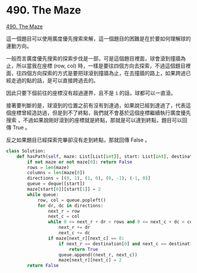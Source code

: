 # 490. The Maze

[490. The Maze](https://leetcode.com/problems/the-maze/)

這一個題目可以使用廣度優先搜索來解，這一個題目的困難是在於要如何理解球的運動方向。

一般而言廣度優先搜索的探索步伐是一部，可是這個題目裡面，球會滾到撞牆為止，所以當我在座標 \(row, col\) 時，一樣是要往四個方向去探索，不過這個題目裡面，往四個方向探索的方式是要把球滾到撞牆為止，在去撞牆的路上，如果跨過已經走過的點的話，是可以直接跨過去的。

因此只要下個前往的座標沒有超過邊界，且不是 `1` 的話，球都可以一直滾。

接著要判斷的是，球滾到的位置之前有沒有到達過，如果說已經到達過了，代表這個座標曾經造訪過，但是到不了終點，我們就不會基於這個座標繼續執行廣度優先搜索 ，不過如果說剛好滾到的座標就是終點，那就是可以達到終點，題目可以回傳 True 。

反之如果題目已經探索完畢卻沒有走到終點，那就回傳 False 。

```python
class Solution:
    def hasPath(self, maze: List[List[int]], start: List[int], destination: List[int]) -> bool:
        if not maze or not maze[0]: return False
        rows = len(maze)
        columns = len(maze[0])
        directions = [(0, 1), (1, 0), (0, -1), (-1, 0)]
        queue = deque([start])
        maze[start[0]][start[1]] = 2
        while queue:
            row, col = queue.popleft()
            for dr, dc in directions:
                next_r = row
                next_c = col
                while 0 <= next_r + dr < rows and 0 <= next_c + dc < columns and maze[next_r+dr][next_c+dc] != 1:
                    next_r += dr
                    next_c += dc
                if maze[next_r][next_c] == 0:       
                    if next_r == destination[0] and next_c == destination[1]:
                        return True
                    queue.append((next_r, next_c))
                    maze[next_r][next_c] = 2
        return False
```

